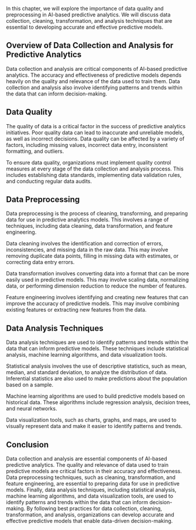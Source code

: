 
In this chapter, we will explore the importance of data quality and preprocessing in AI-based predictive analytics. We will discuss data collection, cleaning, transformation, and analysis techniques that are essential to developing accurate and effective predictive models.

Overview of Data Collection and Analysis for Predictive Analytics
-----------------------------------------------------------------

Data collection and analysis are critical components of AI-based predictive analytics. The accuracy and effectiveness of predictive models depends heavily on the quality and relevance of the data used to train them. Data collection and analysis also involve identifying patterns and trends within the data that can inform decision-making.

Data Quality
------------

The quality of data is a critical factor in the success of predictive analytics initiatives. Poor quality data can lead to inaccurate and unreliable models, as well as incorrect decisions. Data quality can be affected by a variety of factors, including missing values, incorrect data entry, inconsistent formatting, and outliers.

To ensure data quality, organizations must implement quality control measures at every stage of the data collection and analysis process. This includes establishing data standards, implementing data validation rules, and conducting regular data audits.

Data Preprocessing
------------------

Data preprocessing is the process of cleaning, transforming, and preparing data for use in predictive analytics models. This involves a range of techniques, including data cleaning, data transformation, and feature engineering.

Data cleaning involves the identification and correction of errors, inconsistencies, and missing data in the raw data. This may involve removing duplicate data points, filling in missing data with estimates, or correcting data entry errors.

Data transformation involves converting data into a format that can be more easily used in predictive models. This may involve scaling data, normalizing data, or performing dimension reduction to reduce the number of features.

Feature engineering involves identifying and creating new features that can improve the accuracy of predictive models. This may involve combining existing features or extracting new features from the data.

Data Analysis Techniques
------------------------

Data analysis techniques are used to identify patterns and trends within the data that can inform predictive models. These techniques include statistical analysis, machine learning algorithms, and data visualization tools.

Statistical analysis involves the use of descriptive statistics, such as mean, median, and standard deviation, to analyze the distribution of data. Inferential statistics are also used to make predictions about the population based on a sample.

Machine learning algorithms are used to build predictive models based on historical data. These algorithms include regression analysis, decision trees, and neural networks.

Data visualization tools, such as charts, graphs, and maps, are used to visually represent data and make it easier to identify patterns and trends.

Conclusion
----------

Data collection and analysis are essential components of AI-based predictive analytics. The quality and relevance of data used to train predictive models are critical factors in their accuracy and effectiveness. Data preprocessing techniques, such as cleaning, transformation, and feature engineering, are essential to preparing data for use in predictive models. Finally, data analysis techniques, including statistical analysis, machine learning algorithms, and data visualization tools, are used to identify patterns and trends within the data that can inform decision-making. By following best practices for data collection, cleaning, transformation, and analysis, organizations can develop accurate and effective predictive models that enable data-driven decision-making.
